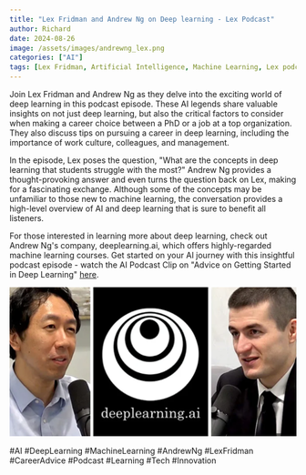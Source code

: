 ```yaml
---
title: "Lex Fridman and Andrew Ng on Deep learning - Lex Podcast"
author: Richard
date: 2024-08-26
image: /assets/images/andrewng_lex.png
categories: ["AI"]
tags: [Lex Fridman, Artificial Intelligence, Machine Learning, Lex podcast, Andrew Ng]
---
```




Join Lex Fridman and Andrew Ng as they delve into the exciting world of deep learning in this podcast episode. These AI legends share valuable insights on not just deep learning, but also the critical factors to consider when making a career choice between a PhD or a job at a top organization. They also discuss tips on pursuing a career in deep learning, including the importance of work culture, colleagues, and management.

In the episode, Lex poses the question, "What are the concepts in deep learning that students struggle with the most?" Andrew Ng provides a thought-provoking answer and even turns the question back on Lex, making for a fascinating exchange. Although some of the concepts may be unfamiliar to those new to machine learning, the conversation provides a high-level overview of AI and deep learning that is sure to benefit all listeners.

For those interested in learning more about deep learning, check out Andrew Ng's company, deeplearning.ai, which offers highly-regarded machine learning courses. Get started on your AI journey with this insightful podcast episode - watch the AI Podcast Clip on "Advice on Getting Started in Deep Learning" [here](https://www.youtube.com/watch?v=1k37OcjH7BM).

[![Lex Fridman and Andrew Ng on Deep learning](/assets/images/andrewng_lex.png)
](https://www.youtube.com/watch?v=1k37OcjH7BM)

#AI #DeepLearning #MachineLearning #AndrewNg #LexFridman #CareerAdvice #Podcast #Learning #Tech #Innovation